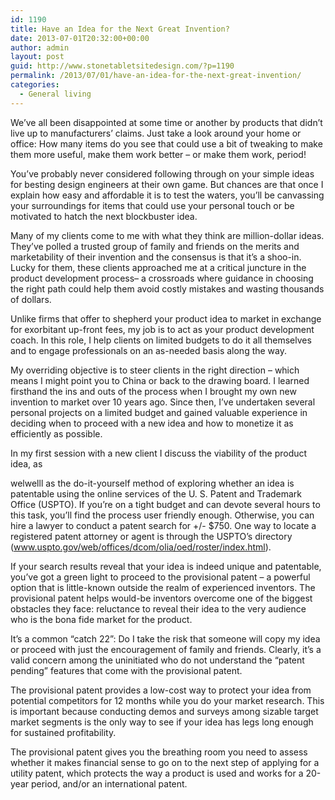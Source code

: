```yaml
---
id: 1190
title: Have an Idea for the Next Great Invention?
date: 2013-07-01T20:32:00+00:00
author: admin
layout: post
guid: http://www.stonetabletsitedesign.com/?p=1190
permalink: /2013/07/01/have-an-idea-for-the-next-great-invention/
categories:
  - General living
---
```

We’ve all been disappointed at some time or another by products that didn’t live up to manufacturers’ claims. Just take a look around your home or office: How many items do you see that could use a bit of tweaking to make them more useful, make them work better – or make them work, period!

You’ve probably never considered following through on your simple ideas for besting design engineers at their own game. But chances are that once I explain how easy and affordable it is to test the waters, you’ll be canvassing your surroundings for items that could use your personal touch or be motivated to hatch the next blockbuster idea.

Many of my clients come to me with what they think are million-dollar ideas. They’ve polled a trusted group of family and friends on the merits and marketability of their invention and the consensus is that it’s a shoo-in. Lucky for them, these clients approached me at a critical juncture in the product development process– a crossroads where guidance in choosing the right path could help them avoid costly mistakes and wasting thousands of dollars.

Unlike firms that offer to shepherd your product idea to market in exchange for exorbitant up-front fees, my job is to act as your product development coach. In this role, I help clients on limited budgets to do it all themselves and to engage professionals on an as-needed basis along the way.

My overriding objective is to steer clients in the right direction – which means I might point you to China or back to the drawing board. I learned firsthand the ins and outs of the process when I brought my own new invention to market over 10 years ago. Since then, I’ve undertaken several personal projects on a limited budget and gained valuable experience in deciding when to proceed with a new idea and how to monetize it as efficiently as possible.

In my first session with a new client I discuss the viability of the product idea, as
  
welwelll as the do-it-yourself method of exploring whether an idea is patentable using the online services of the U. S. Patent and Trademark Office (USPTO). If you’re on a tight budget and can devote several hours to this task, you’ll find the process user friendly enough. Otherwise, you can hire a lawyer to conduct a patent search for +/- $750. One way to locate a registered patent attorney or agent is through the USPTO’s directory (www.uspto.gov/web/offices/dcom/olia/oed/roster/index.html).

If your search results reveal that your idea is indeed unique and patentable, you’ve got a green light to proceed to the provisional patent – a powerful option that is little-known outside the realm of experienced inventors. The provisional patent helps would-be inventors overcome one of the biggest obstacles they face: reluctance to reveal their idea to the very audience who is the bona fide market for the product.

It’s a common “catch 22”: Do I take the risk that someone will copy my idea or proceed with just the encouragement of family and friends. Clearly, it’s a valid concern among the uninitiated who do not understand the “patent pending” features that come with the provisional patent.

The provisional patent provides a low-cost way to protect your idea from potential competitors for 12 months while you do your market research. This is important because conducting demos and surveys among sizable target market segments is the only way to see if your idea has legs long enough for sustained profitability.

The provisional patent gives you the breathing room you need to assess whether it makes financial sense to go on to the next step of applying for a utility patent, which protects the way a product is used and works for a 20-year period, and/or an international patent.
